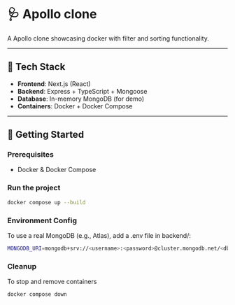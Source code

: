 # 🩺 Apollo clone

A Apollo clone showcasing docker with filter and sorting functionality.

---

## 🔧 Tech Stack

- **Frontend**: Next.js (React)
- **Backend**: Express + TypeScript + Mongoose
- **Database**: In-memory MongoDB (for demo)
- **Containers**: Docker + Docker Compose

---

## 🚀 Getting Started

### Prerequisites

- Docker & Docker Compose

### Run the project

```bash
docker compose up --build
```

### Environment Config

To use a real MongoDB (e.g., Atlas), add a .env file in backend/:

```bash
MONGODB_URI=mongodb+srv://<username>:<password>@cluster.mongodb.net/<dbname>
```

### Cleanup

To stop and remove containers

```bash
docker compose down
```
